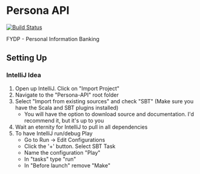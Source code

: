 Persona API
===========

[![Build Status](https://travis-ci.org/TeamPersona/Persona-API.svg?branch=master)](https://travis-ci.org/TeamPersona/Persona-API)

FYDP - Personal Information Banking

Setting Up
----------

### IntelliJ Idea
1. Open up IntelliJ.  Click on "Import Project"
2. Navigate to the "Persona-API" root folder
3. Select "Import from existing sources" and check "SBT" (Make sure you have the Scala and SBT plugins installed)
    * You will have the option to download source and documentation.  I'd recommend it, but it's up to you
4. Wait an eternity for IntelliJ to pull in all dependencies
5. To have IntelliJ run/debug Play
    * Go to Run -> Edit Configurations
    * Click the '+' button.  Select SBT Task
    * Name the configuration "Play"
    * In "tasks" type "run"
    * In "Before launch" remove "Make"